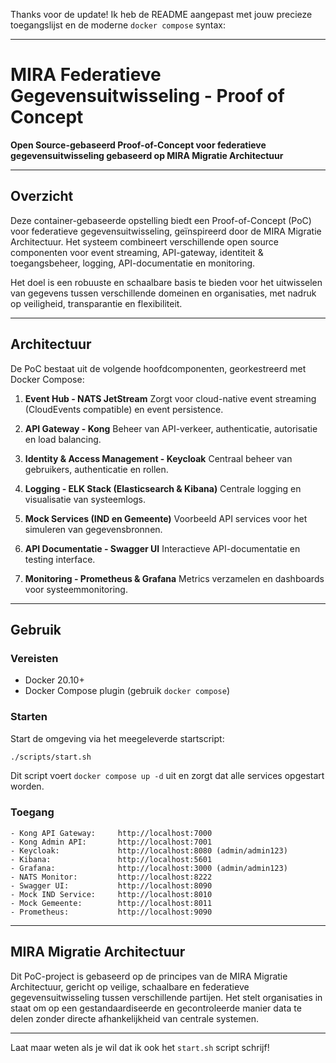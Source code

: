 Thanks voor de update! Ik heb de README aangepast met jouw precieze toegangslijst en de moderne `docker compose` syntax:

---

# MIRA Federatieve Gegevensuitwisseling - Proof of Concept

**Open Source-gebaseerd Proof-of-Concept voor federatieve gegevensuitwisseling gebaseerd op MIRA Migratie Architectuur**

---

## Overzicht

Deze container-gebaseerde opstelling biedt een Proof-of-Concept (PoC) voor federatieve gegevensuitwisseling, geïnspireerd door de MIRA Migratie Architectuur. Het systeem combineert verschillende open source componenten voor event streaming, API-gateway, identiteit & toegangsbeheer, logging, API-documentatie en monitoring.

Het doel is een robuuste en schaalbare basis te bieden voor het uitwisselen van gegevens tussen verschillende domeinen en organisaties, met nadruk op veiligheid, transparantie en flexibiliteit.

---

## Architectuur

De PoC bestaat uit de volgende hoofdcomponenten, georkestreerd met Docker Compose:

1. **Event Hub - NATS JetStream**
   Zorgt voor cloud-native event streaming (CloudEvents compatible) en event persistence.

2. **API Gateway - Kong**
   Beheer van API-verkeer, authenticatie, autorisatie en load balancing.

3. **Identity & Access Management - Keycloak**
   Centraal beheer van gebruikers, authenticatie en rollen.

4. **Logging - ELK Stack (Elasticsearch & Kibana)**
   Centrale logging en visualisatie van systeemlogs.

5. **Mock Services (IND en Gemeente)**
   Voorbeeld API services voor het simuleren van gegevensbronnen.

6. **API Documentatie - Swagger UI**
   Interactieve API-documentatie en testing interface.

7. **Monitoring - Prometheus & Grafana**
   Metrics verzamelen en dashboards voor systeemmonitoring.

---

## Gebruik

### Vereisten

- Docker 20.10+
- Docker Compose plugin (gebruik `docker compose`)

### Starten

Start de omgeving via het meegeleverde startscript:

```bash
./scripts/start.sh
```

Dit script voert `docker compose up -d` uit en zorgt dat alle services opgestart worden.

### Toegang

```
- Kong API Gateway:     http://localhost:7000
- Kong Admin API:       http://localhost:7001
- Keycloak:             http://localhost:8080 (admin/admin123)
- Kibana:               http://localhost:5601
- Grafana:              http://localhost:3000 (admin/admin123)
- NATS Monitor:         http://localhost:8222
- Swagger UI:           http://localhost:8090
- Mock IND Service:     http://localhost:8010
- Mock Gemeente:        http://localhost:8011
- Prometheus:           http://localhost:9090
```

---

## MIRA Migratie Architectuur

Dit PoC-project is gebaseerd op de principes van de MIRA Migratie Architectuur, gericht op veilige, schaalbare en federatieve gegevensuitwisseling tussen verschillende partijen. Het stelt organisaties in staat om op een gestandaardiseerde en gecontroleerde manier data te delen zonder directe afhankelijkheid van centrale systemen.

---

Laat maar weten als je wil dat ik ook het `start.sh` script schrijf!
